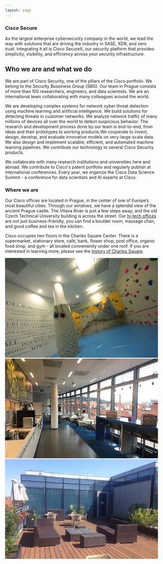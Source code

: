 ```yaml
---
layout: page
---
```


<script>
    import Banner from '../lib/Banner.svelte';
    import Section from '../lib/Section.svelte';
    import ImgGrid from '../lib/ImgGrid.svelte';
</script>

<Banner img="img/banner-securex.jpg">

### Cisco Secure

As the largest enterprise cybersecurity company in the world, we lead the way with solutions that are driving the industry in SASE, XDR, and zero trust. Integrating it all is Cisco SecureX, our security platform that provides simplicity, visibility, and efficiency across your security infrastructure.

</Banner>

<Section>

# Who we are and what we do

We are part of Cisco Security, one of the pillars of the Cisco portfolio. We belong to the Security Bussiness Group (SBG). Our team in Prague consists of more than 100 researchers, engineers, and data scientists. We are an international team collaborating with many colleagues around the world. 

We are developing complex systems for network cyber threat detection using machine learning and artificial intelligence. We build solutions for detecting threats in customer networks. We analyze network traffic of many millions of devices all over the world to detect suspicious behavior. The research and development process done by our team is end-to-end, from ideas and their prototypes to working products.We cooperate to invent, design, develop, and evaluate innovative models on very-large-scale data. We also design and implement scalable, efficient, and automated machine learning pipelines. We contribute our technology to several Cisco Security products.
  
We collaborate with many research institutions and universities here and abroad. We contribute to Cisco's patent portfolio and regularly publish at international conferences. Every year, we organize the Cisco Data Science Summit - a conference for data scientists and AI experts at Cisco.

</Section>

<Section gray={true}>

### Where we are

Our Cisco offices are located in Prague, in the center of one of Europe’s most beautiful cities. Through our windows, we have a splendid view of the ancient Prague castle. The Vltava River is just a few steps away, and the old Czech Technical University building is across the street. Our [hi-tech offices](http://alesjungmann.cz/project/cisco/) are not just business-friendly, you can find a boulder room,  massage chair, and good coffee and tea in the kitchen. 

Cisco occupies two floors in the Charles Square Center. There is a supermarket, stationary store, café, bank, flower shop, post office, organic food shop, and gym - all located conveniently under one roof. If you are interested in learning more, please see the [history of Charles Square](http://www.nakupnigalerieatrium.cz/index.php/en/history).

<ImgGrid>

![office](img/office-gym.jpg)
![office](img/office-kitchen.jpg)
![office](img/office-terasa.jpg)

</ImgGrid>

</Section>
